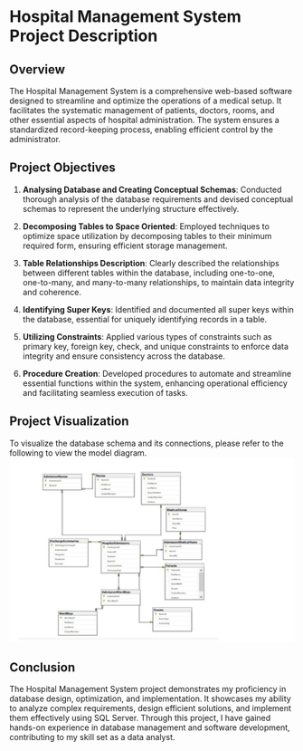# Hospital Management System Project Description

## Overview
The Hospital Management System is a comprehensive web-based software designed to streamline and optimize the operations of a medical setup. It facilitates the systematic management of patients, doctors, rooms, and other essential aspects of hospital administration. The system ensures a standardized record-keeping process, enabling efficient control by the administrator.

## Project Objectives
1. **Analysing Database and Creating Conceptual Schemas**: Conducted thorough analysis of the database requirements and devised conceptual schemas to represent the underlying structure effectively.
   
2. **Decomposing Tables to Space Oriented**: Employed techniques to optimize space utilization by decomposing tables to their minimum required form, ensuring efficient storage management.

3. **Table Relationships Description**: Clearly described the relationships between different tables within the database, including one-to-one, one-to-many, and many-to-many relationships, to maintain data integrity and coherence.

4. **Identifying Super Keys**: Identified and documented all super keys within the database, essential for uniquely identifying records in a table.

5. **Utilizing Constraints**: Applied various types of constraints such as primary key, foreign key, check, and unique constraints to enforce data integrity and ensure consistency across the database.

6. **Procedure Creation**: Developed procedures to automate and streamline essential functions within the system, enhancing operational efficiency and facilitating seamless execution of tasks.

## Project Visualization
To visualize the database schema and its connections, please refer to the following  to view the model diagram.
![Model](HMS.jpg)

## Conclusion
The Hospital Management System project demonstrates my proficiency in database design, optimization, and implementation. It showcases my ability to analyze complex requirements, design efficient solutions, and implement them effectively using SQL Server. Through this project, I have gained hands-on experience in database management and software development, contributing to my skill set as a data analyst.

